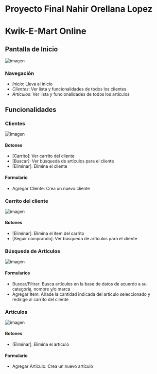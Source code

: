 # Proyecto Final Nahir Orellana Lopez 

# Kwik-E-Mart Online

## Pantalla de Inicio
![imagen](https://user-images.githubusercontent.com/124831483/219971073-a0766802-99de-4c9e-92d2-d0d165cb992f.png)
### Navegación
- _Inicio_: Lleva al inicio
- _Clientes_: Ver lista y funcionalidades de todos los clientes
- _Artículos_: Ver lista y funcionalidades de todos los artículos

## Funcionalidades

### Clientes
![imagen](https://user-images.githubusercontent.com/124831483/219970652-8cb61acd-b32e-4494-a591-755ee1e482ed.png)
#### Botones
- [Carrito]: Ver carrito del cliente
- [Buscar]: Ver búsqueda de artículos para el cliente
- [Eliminar]: Elimina el cliente
#### Formulario
- Agregar Cliente: Crea un nuevo cliente

### Carrito del cliente
![imagen](https://user-images.githubusercontent.com/124831483/219971042-a968d6aa-b5b7-444f-9f74-07a899055e85.png)
#### Botones
- [Eliminar]: Elimina el ítem del carrito
- [Seguir comprando]: Ver búsqueda de artículos para el cliente

### Búsqueda de Artículos
![imagen](https://user-images.githubusercontent.com/124831483/219971272-edb687bd-5014-49d3-98dd-31f967da7922.png)
#### Formularios
- Buscar/Filtrar: Busca artículos en la base de datos de acuerdo a su categoría, nombre y/o marca
- Agregar Ítem: Añade la cantidad indicada del artículo seleccionado y redirige al carrito del cliente

### Artículos
![imagen](https://user-images.githubusercontent.com/124831483/219971589-dd369095-01ac-4e72-84e2-812095337909.png)
#### Botones
- [Eliminar]: Elimina el artículo
#### Formulario
- Agregar Artículo: Crea un nuevo artículo
